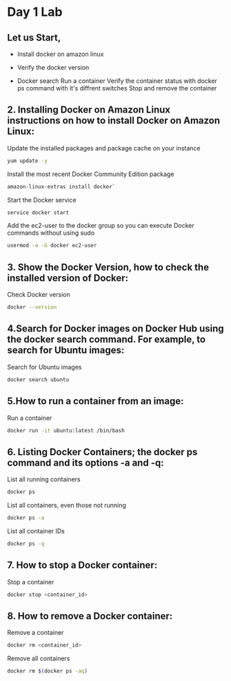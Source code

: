 # Day 1 Lab



## Let us Start,
 - Install docker on amazon linux
 * Verify the docker version
 + Docker search
  Run a container
  Verify the container status with docker ps command with it's diffrent switches
  Stop and remove the container   

## 2. Installing Docker on Amazon Linux instructions on how to install Docker on Amazon Linux:

Update the installed packages and package cache on your instance
```bash
yum update -y
```

Install the most recent Docker Community Edition package
```bash
amazon-linux-extras install docker`
```
Start the Docker service
```bash
service docker start
```
Add the ec2-user to the docker group so you can execute Docker commands without using sudo
```bash
usermod -a -G docker ec2-user
```

## 3. Show the Docker Version, how to check the installed version of Docker:

Check Docker version
```bash
docker --version
```
## 4.Search for Docker images on Docker Hub using the docker search command. For example, to search for Ubuntu images:

Search for Ubuntu images
```bash
docker search ubuntu
```

## 5.How to run a container from an image:

Run a container
```bash
docker run -it ubuntu:latest /bin/bash
```
## 6. Listing Docker Containers; the docker ps command and its options -a and -q:

List all running containers
```bash
docker ps
```
List all containers, even those not running
```bash
docker ps -a
```
List all container IDs
```bash
docker ps -q
```
## 7. How to stop a Docker container:

Stop a container
```bash
docker stop <container_id>
```
## 8. How to remove a Docker container:

Remove a container
```bash
docker rm <container_id>
```
Remove all containers
```bash
docker rm $(docker ps -aq)
```